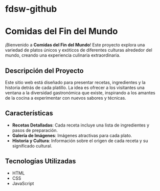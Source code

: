 # fdsw-github

# Comidas del Fin del Mundo

¡Bienvenido a **Comidas del Fin del Mundo**! Este proyecto explora una variedad de platos únicos y exóticos de diferentes culturas alrededor del mundo, creando una experiencia culinaria extraordinaria.

## Descripción del Proyecto

Este sitio web está diseñado para presentar recetas, ingredientes y la historia detrás de cada platillo. La idea es ofrecer a los visitantes una ventana a la diversidad gastronómica que existe, inspirando a los amantes de la cocina a experimentar con nuevos sabores y técnicas.

## Características

- **Recetas Detalladas**: Cada receta incluye una lista de ingredientes y pasos de preparación.
- **Galería de Imágenes**: Imágenes atractivas para cada plato.
- **Historia y Cultura**: Información sobre el origen de cada receta y su significado cultural.

## Tecnologías Utilizadas

- HTML
- CSS
- JavaScript
